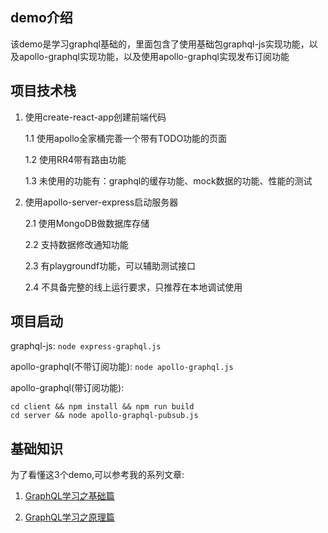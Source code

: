 ## demo介绍
该demo是学习graphql基础的，里面包含了使用基础包graphql-js实现功能，以及apollo-graphql实现功能，以及使用apollo-graphql实现发布订阅功能

## 项目技术栈

1. 使用create-react-app创建前端代码

    1.1 使用apollo全家桶完善一个带有TODO功能的页面

    1.2 使用RR4带有路由功能

    1.3 未使用的功能有：graphql的缓存功能、mock数据的功能、性能的测试

2. 使用apollo-server-express启动服务器

    2.1 使用MongoDB做数据库存储

    2.2 支持数据修改通知功能

    2.3 有playgroundf功能，可以辅助测试接口

    2.4 不具备完整的线上运行要求，只推荐在本地调试使用


## 项目启动

graphql-js: `node express-graphql.js`

apollo-graphql(不带订阅功能): `node apollo-graphql.js`

apollo-graphql(带订阅功能):

```
cd client && npm install && npm run build
cd server && node apollo-graphql-pubsub.js

```

## 基础知识

为了看懂这3个demo,可以参考我的系列文章:

1. [GraphQL学习之基础篇](https://blog.5udou.cn/#/blog/detail/GraphQLXue-Xi-Zhi-Ji-Chu-Pian-99)


2. [GraphQL学习之原理篇](https://blog.5udou.cn/#/blog/detail/GraphQLXue-Xi-Zhi-Yuan-Li-Pian-64)

